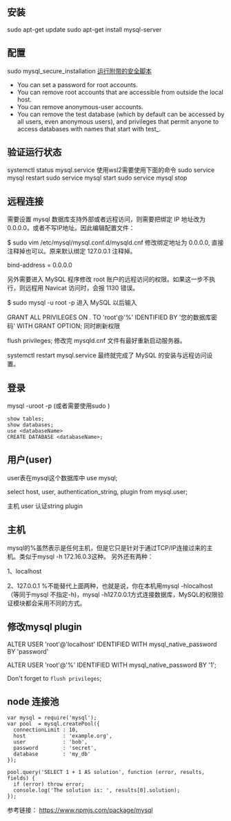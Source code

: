 ## 安装
sudo apt-get update
sudo apt-get install mysql-server

## 配置
sudo mysql_secure_installation
[运行附带的安全脚本](https://dev.mysql.com/doc/refman/5.7/en/mysql-secure-installation.html)
* You can set a password for root accounts.
* You can remove root accounts that are accessible from outside the local host.
* You can remove anonymous-user accounts.
* You can remove the test database (which by default can be accessed by all users, even anonymous users), and privileges that permit anyone to access databases with names that start with test_.

## 验证运行状态
 systemctl status mysql.service
使用wsl2需要使用下面的命令
sudo service mysql restart
sudo service mysql start
sudo service mysql stop

## 远程连接
需要设置 mysql 数据库支持外部或者远程访问，则需要把绑定 IP 地址改为 0.0.0.0，或者不写IP地址。因此编辑配置文件：

$ sudo vim /etc/mysql/mysql.conf.d/mysqld.cnf
修改绑定地址为 0.0.0.0, 直接注释掉也可以。原来默认绑定 127.0.0.1 注释掉。

bind-address = 0.0.0.0

另外需要进入 MySQL 程序修改 root 账户的远程访问的权限。如果这一步不执行，则远程用 Navicat 访问时，会报 1130 错误。

$ sudo mysql -u root -p
进入 MySQL 以后输入

GRANT ALL PRIVILEGES ON *.* TO 'root'@'%' IDENTIFIED BY '您的数据库密码' WITH GRANT OPTION;
同时刷新权限

flush privileges;
修改完 mysqld.cnf 文件有最好重新启动服务器。

systemctl restart mysql.service
最终就完成了 MySQL 的安装与远程访问设置。


## 登录
mysql -uroot -p (或者需要使用sudo )

```
show tables;
show databases;
use <databaseName>
CREATE DATABASE <databaseName>;

```
## 用户(user)
user表在mysql这个数据库中
use mysql;

select host, user, authentication_string, plugin from mysql.user;

主机 user 认证string plugin

## 主机
mysql的%虽然表示是任何主机，但是它只是针对于通过TCP/IP连接过来的主机。类似于mysql -h 172.16.0.3这种。 
另外还有两种：

1、localhost

2、127.0.0.1 
%不能替代上面两种，也就是说，你在本机用mysql -hlocalhost（等同于mysql 不指定-h)，mysql -h127.0.0.1方式连接数据库，MySQL的权限验证模块都会采用不同的方式。

## 修改mysql plugin
ALTER USER 'root'@'localhost' IDENTIFIED WITH mysql_native_password BY 'password'

ALTER USER 'root'@'%' IDENTIFIED WITH mysql_native_password BY '1';

Don't forget to `flush privileges`;



## node 连接池
```
var mysql = require('mysql');
var pool  = mysql.createPool({
  connectionLimit : 10,
  host            : 'example.org',
  user            : 'bob',
  password        : 'secret',
  database        : 'my_db'
});
 
pool.query('SELECT 1 + 1 AS solution', function (error, results, fields) {
  if (error) throw error;
  console.log('The solution is: ', results[0].solution);
});
```
参考链接： https://www.npmjs.com/package/mysql